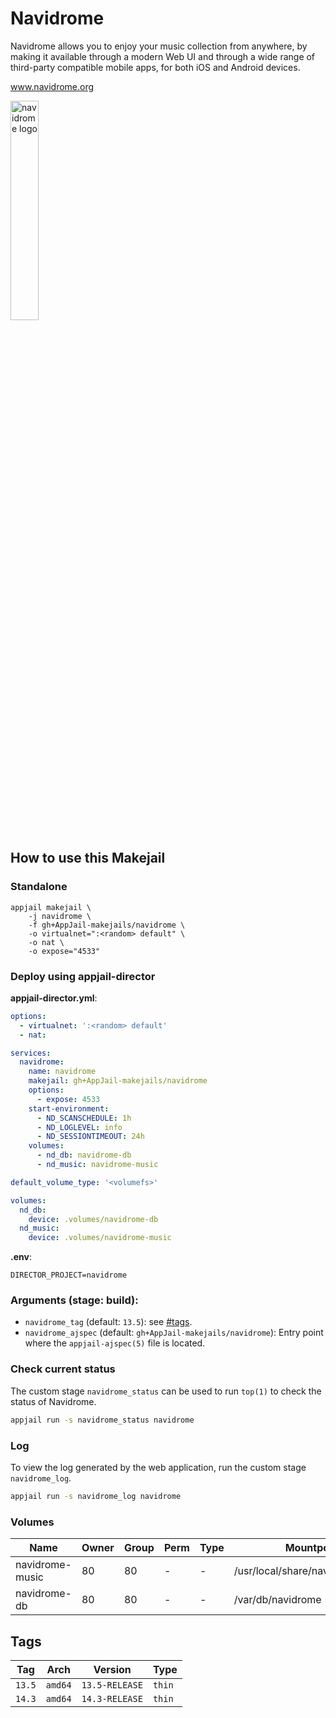# Navidrome

Navidrome allows you to enjoy your music collection from anywhere, by making it available through a modern Web UI and through a wide range of third-party compatible mobile apps, for both iOS and Android devices.

www.navidrome.org

<img src="https://static-00.iconduck.com/assets.00/navidrome-icon-512x512-d71g7c3m.png" alt="navidrome logo" width="30%" height="auto">

## How to use this Makejail

### Standalone

```
appjail makejail \
	-j navidrome \
	-f gh+AppJail-makejails/navidrome \
	-o virtualnet=":<random> default" \
	-o nat \
	-o expose="4533"
```

### Deploy using appjail-director

**appjail-director.yml**:

```yaml
options:
  - virtualnet: ':<random> default'
  - nat:

services:
  navidrome:
    name: navidrome
    makejail: gh+AppJail-makejails/navidrome
    options:
      - expose: 4533
    start-environment:
      - ND_SCANSCHEDULE: 1h
      - ND_LOGLEVEL: info
      - ND_SESSIONTIMEOUT: 24h
    volumes:
      - nd_db: navidrome-db
      - nd_music: navidrome-music

default_volume_type: '<volumefs>'

volumes:
  nd_db:
    device: .volumes/navidrome-db
  nd_music:
    device: .volumes/navidrome-music
```

**.env**:

```
DIRECTOR_PROJECT=navidrome
```

### Arguments (stage: build):

* `navidrome_tag` (default: `13.5`): see [#tags](#tags).
* `navidrome_ajspec` (default: `gh+AppJail-makejails/navidrome`): Entry point where the `appjail-ajspec(5)` file is located.

### Check current status

The custom stage `navidrome_status` can be used to run `top(1)` to check the status of Navidrome.

```sh
appjail run -s navidrome_status navidrome
```

### Log

To view the log generated by the web application, run the custom stage `navidrome_log`.

```sh
appjail run -s navidrome_log navidrome
```

### Volumes

| Name            | Owner | Group | Perm | Type | Mountpoint                       |
| --------------- | ----- | ----- | ---- | ---- | -------------------------------- |
| navidrome-music | 80    | 80    |  -   |  -   | /usr/local/share/navidrome/music |
| navidrome-db    | 80    | 80    |  -   |  -   | /var/db/navidrome                |

## Tags

| Tag    | Arch    | Version        | Type   |
| ------ | ------- | -------------- | ------ |
| `13.5` | `amd64` | `13.5-RELEASE` | `thin` |
| `14.3` | `amd64` | `14.3-RELEASE` | `thin` |
